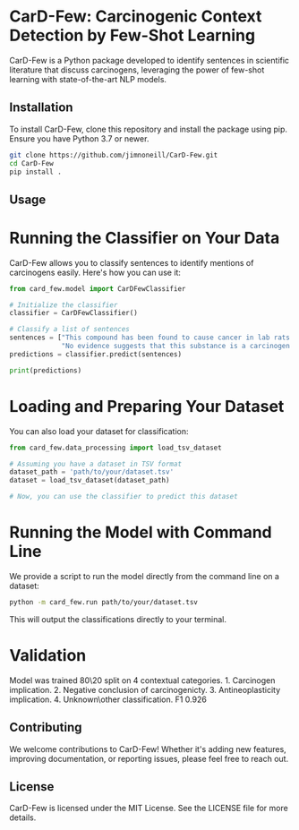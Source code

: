 # CarD-Few: Carcinogenic Context Detection by Few-Shot Learning

CarD-Few is a Python package developed to identify sentences in scientific literature that discuss carcinogens, leveraging the power of few-shot learning with state-of-the-art NLP models.

## Installation

To install CarD-Few, clone this repository and install the package using pip. Ensure you have Python 3.7 or newer.

```bash
git clone https://github.com/jimnoneill/CarD-Few.git
cd CarD-Few
pip install .
```

## Usage
# Running the Classifier on Your Data
CarD-Few allows you to classify sentences to identify mentions of carcinogens easily. Here's how you can use it:

```python
from card_few.model import CarDFewClassifier

# Initialize the classifier
classifier = CarDFewClassifier()

# Classify a list of sentences
sentences = ["This compound has been found to cause cancer in lab rats.",
             "No evidence suggests that this substance is a carcinogen."]
predictions = classifier.predict(sentences)

print(predictions)
```

# Loading and Preparing Your Dataset
You can also load your dataset for classification:

```python
from card_few.data_processing import load_tsv_dataset

# Assuming you have a dataset in TSV format
dataset_path = 'path/to/your/dataset.tsv'
dataset = load_tsv_dataset(dataset_path)

# Now, you can use the classifier to predict this dataset


```
# Running the Model with Command Line
We provide a script to run the model directly from the command line on a dataset:
```bash
python -m card_few.run path/to/your/dataset.tsv
```
This will output the classifications directly to your terminal.

# Validation
Model was trained 80\20 split on 4 contextual categories. 1. Carcinogen implication. 2. Negative conclusion of carcinogenicty. 3. Antineoplasticity implication. 4. Unknown\other classification.
F1 0.926

## Contributing
We welcome contributions to CarD-Few! Whether it's adding new features, improving documentation, or reporting issues, please feel free to reach out.

## License
CarD-Few is licensed under the MIT License. See the LICENSE file for more details.

